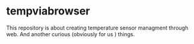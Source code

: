 # tempviabrowser
This repository is about creating temperature sensor managment through web.
And another curious (obviously for us ) things.
